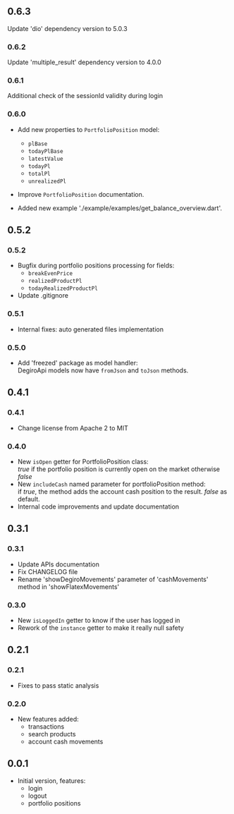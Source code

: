 ## 0.6.3
Update 'dio' dependency version to 5.0.3
### 0.6.2
Update 'multiple_result' dependency version to 4.0.0
### 0.6.1
Additional check of the sessionId validity during login
### 0.6.0
- Add new properties to `PortfolioPosition` model:
    - `plBase`
    - `todayPlBase`
    - `latestValue`
    - `todayPl`
    - `totalPl`
    - `unrealizedPl`

- Improve `PortfolioPosition` documentation.
- Added new example './example/examples/get_balance_overview.dart'.


## 0.5.2
### 0.5.2
- Bugfix during portfolio positions processing for fields:
    - `breakEvenPrice`
    - `realizedProductPl`
    - `todayRealizedProductPl`
- Update .gitignore

### 0.5.1
- Internal fixes: auto generated files implementation

### 0.5.0
- Add 'freezed' package as model handler: <br>
DegiroApi models now have `fromJson` and `toJson` methods.

## 0.4.1
### 0.4.1
- Change license from Apache 2 to MIT

### 0.4.0
- New `isOpen` getter for PortfolioPosition class: <br>
_true_ if the portfolio position is currently open on the market otherwise _false_
- New `includeCash` named parameter for portfolioPosition method: <br>
if _true_, the method adds the account cash position to the result. _false_ as default.
- Internal code improvements and update documentation

## 0.3.1
### 0.3.1
- Update APIs documentation
- Fix CHANGELOG file
- Rename 'showDegiroMovements' parameter of 'cashMovements' method in 'showFlatexMovements'

### 0.3.0
- New `isLoggedIn` getter to know if the user has logged in
- Rework of the `instance` getter to make it really null safety

## 0.2.1
### 0.2.1
- Fixes to pass static analysis

### 0.2.0
- New features added:
    - transactions
    - search products
    - account cash movements

## 0.0.1
- Initial version, features: 
    - login
    - logout
    - portfolio positions